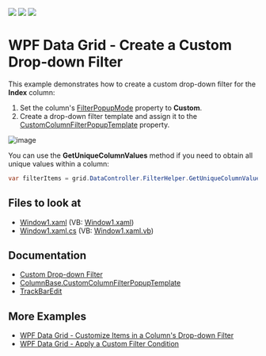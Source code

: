<!-- default badges list -->
![](https://img.shields.io/endpoint?url=https://codecentral.devexpress.com/api/v1/VersionRange/128649172/21.1.5%2B)
[![](https://img.shields.io/badge/Open_in_DevExpress_Support_Center-FF7200?style=flat-square&logo=DevExpress&logoColor=white)](https://supportcenter.devexpress.com/ticket/details/E1616)
[![](https://img.shields.io/badge/📖_How_to_use_DevExpress_Examples-e9f6fc?style=flat-square)](https://docs.devexpress.com/GeneralInformation/403183)
<!-- default badges end -->
# WPF Data Grid - Create a Custom Drop-down Filter

This example demonstrates how to create a custom drop-down filter for the **Index** column:

1. Set the column's [FilterPopupMode](https://docs.devexpress.com/WPF/DevExpress.Xpf.Grid.ColumnBase.FilterPopupMode) property to **Custom**.
2. Create a drop-down filter template and assign it to the [CustomColumnFilterPopupTemplate](https://docs.devexpress.com/WPF/DevExpress.Xpf.Grid.ColumnBase.CustomColumnFilterPopupTemplate) property.

![image](https://user-images.githubusercontent.com/65009440/174805719-a82cbb1a-db77-4678-8700-afd7df6fc49d.png)

You can use the **GetUniqueColumnValues** method if you need to obtain all unique values within a column:

```cs
var filterItems = grid.DataController.FilterHelper.GetUniqueColumnValues(columnInfo, -1, true, false, null);
```

<!-- default file list -->

## Files to look at

* [Window1.xaml](./CS/DXGrid_CustomFilterPopup/Window1.xaml) (VB: [Window1.xaml](./VB/DXGrid_CustomFilterPopup/Window1.xaml))
* [Window1.xaml.cs](./CS/DXGrid_CustomFilterPopup/Window1.xaml.cs) (VB: [Window1.xaml.vb](./VB/DXGrid_CustomFilterPopup/Window1.xaml.vb))

<!-- default file list end -->

## Documentation

* [Custom Drop-down Filter](https://docs.devexpress.com/WPF/120532/controls-and-libraries/data-grid/filtering-and-searching/filter-dropdown/custom-drop-down-filter)
* [ColumnBase.CustomColumnFilterPopupTemplate](https://docs.devexpress.com/WPF/DevExpress.Xpf.Grid.ColumnBase.CustomColumnFilterPopupTemplate)
* [TrackBarEdit](https://docs.devexpress.com/WPF/DevExpress.Xpf.Editors.TrackBarEdit)

## More Examples

* [WPF Data Grid - Customize Items in a Column's Drop-down Filter](https://github.com/DevExpress-Examples/how-to-customize-filter-items-within-a-columns-filter-dropdown-e1533)
* [WPF Data Grid - Apply a Custom Filter Condition](https://github.com/DevExpress-Examples/how-to-implement-custom-filtering-e1167)
